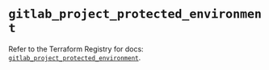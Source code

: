 # `gitlab_project_protected_environment`

Refer to the Terraform Registry for docs: [`gitlab_project_protected_environment`](https://registry.terraform.io/providers/gitlabhq/gitlab/17.3.0/docs/resources/project_protected_environment).
